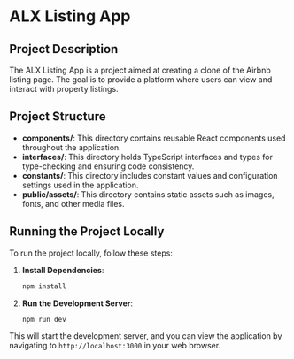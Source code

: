 # ALX Listing App

## Project Description
The ALX Listing App is a project aimed at creating a clone of the Airbnb listing page. The goal is to provide a platform where users can view and interact with property listings.

## Project Structure
- **components/**: This directory contains reusable React components used throughout the application.
- **interfaces/**: This directory holds TypeScript interfaces and types for type-checking and ensuring code consistency.
- **constants/**: This directory includes constant values and configuration settings used in the application.
- **public/assets/**: This directory contains static assets such as images, fonts, and other media files.

## Running the Project Locally
To run the project locally, follow these steps:

1. **Install Dependencies**:
    ```bash
    npm install
    ```

2. **Run the Development Server**:
    ```bash
    npm run dev
    ```

This will start the development server, and you can view the application by navigating to `http://localhost:3000` in your web browser.